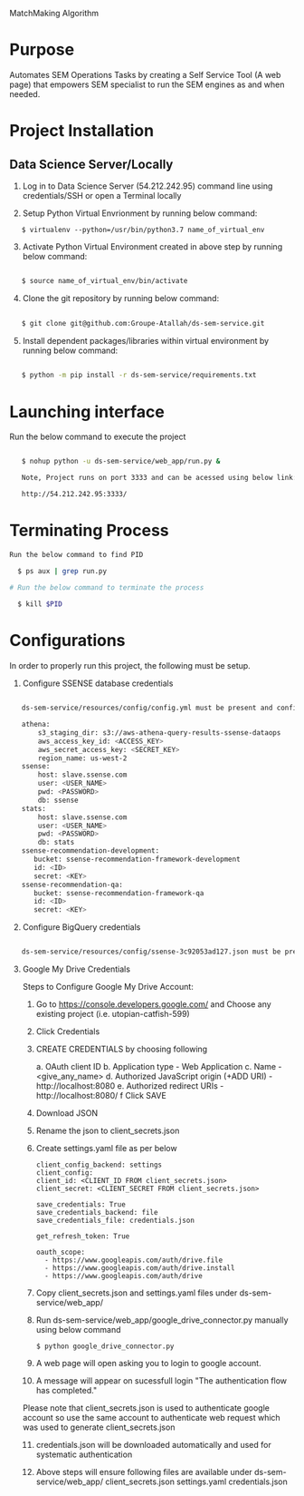 MatchMaking Algorithm




# Purpose

Automates SEM Operations Tasks by creating a Self Service Tool (A web page) that empowers SEM specialist to run the SEM engines as and when needed.



# Project Installation

## Data Science Server/Locally

1. Log in to Data Science Server (54.212.242.95) command line using credentials/SSH or open a Terminal locally

2. Setup Python Virtual Envrionment by running below command:
   
```
   $ virtualenv --python=/usr/bin/python3.7 name_of_virtual_env
```

3. Activate Python Virtual Environment created in above step by running below command:
```bash

   $ source name_of_virtual_env/bin/activate
```

4. Clone the git repository by running below command:
```bash
 
   $ git clone git@github.com:Groupe-Atallah/ds-sem-service.git
```

5. Install dependent packages/libraries within virtual environment by running below command:
```bash
  
   $ python -m pip install -r ds-sem-service/requirements.txt

```

# Launching interface
Run the below command to execute the project
```bash

   $ nohup python -u ds-sem-service/web_app/run.py &

   Note, Project runs on port 3333 and can be acessed using below link:

   http://54.212.242.95:3333/

```

# Terminating Process
```bash
Run the below command to find PID

  $ ps aux | grep run.py

# Run the below command to terminate the process
  
  $ kill $PID
```

# Configurations

In order to properly run this project, the following must be setup.

1. Configure SSENSE database credentials

```bash

   ds-sem-service/resources/config/config.yml must be present and configured as per below

   athena:
       s3_staging_dir: s3://aws-athena-query-results-ssense-dataops
       aws_access_key_id: <ACCESS_KEY>
       aws_secret_access_key: <SECRET_KEY>
       region_name: us-west-2
   ssense:
       host: slave.ssense.com
       user: <USER_NAME>
       pwd: <PASSWORD>
       db: ssense
   stats:
       host: slave.ssense.com
       user: <USER_NAME>
       pwd: <PASSWORD>
       db: stats   
   ssense-recommendation-development:
      bucket: ssense-recommendation-framework-development
      id: <ID>
      secret: <KEY>
   ssense-recommendation-qa:
      bucket: ssense-recommendation-framework-qa
      id: <ID>
      secret: <KEY>
```

2. Configure BigQuery credentials
```bash

   ds-sem-service/resources/config/ssense-3c92053ad127.json must be present
```

3. Google My Drive Credentials


   Steps to Configure Google My Drive Account:

   1. Go to https://console.developers.google.com/ and Choose any existing project (i.e. utopian-catfish-599)

   2. Click Credentials 

   3. CREATE CREDENTIALS by choosing following

      a. OAuth  client ID
      b. Application type - Web Application
      c. Name - <give_any_name>
      d. Authorized JavaScript origin (+ADD URI) - http://localhost:8080
      e. Authorized redirect URIs  - http://localhost:8080/
      f Click SAVE

   4. Download JSON
   
   5. Rename the json to client_secrets.json
   
   6. Create settings.yaml file as per below
      ```
      client_config_backend: settings
      client_config:
      client_id: <CLIENT_ID FROM client_secrets.json>
      client_secret: <CLIENT_SECRET FROM client_secrets.json>

      save_credentials: True
      save_credentials_backend: file
      save_credentials_file: credentials.json

      get_refresh_token: True

      oauth_scope:
        - https://www.googleapis.com/auth/drive.file
        - https://www.googleapis.com/auth/drive.install
        - https://www.googleapis.com/auth/drive

      ```
      

   7. Copy client_secrets.json and  settings.yaml files under ds-sem-service/web_app/
   
   8. Run ds-sem-service/web_app/google_drive_connector.py manually using below command
      ```
      $ python google_drive_connector.py
      ```
   
   9. A web page will open asking you to login to google account.
   
   10. A message will appear on sucessfull login "The authentication flow has completed."
    
    Please note that client_secrets.json is used to authenticate google account so use the same account to authenticate web request which was used to generate  client_secrets.json
   
   11. credentials.json will be downloaded automatically and used for systematic authentication
   
   12. Above steps will ensure following files are available under ds-sem-service/web_app/
      client_secrets.json
      settings.yaml
      credentials.json
      





